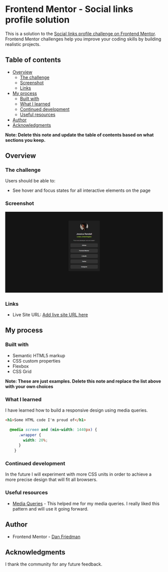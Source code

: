 # Frontend Mentor - Social links profile solution

This is a solution to the [Social links profile challenge on Frontend Mentor](https://www.frontendmentor.io/challenges/social-links-profile-UG32l9m6dQ). Frontend Mentor challenges help you improve your coding skills by building realistic projects. 

## Table of contents

- [Overview](#overview)
  - [The challenge](#the-challenge)
  - [Screenshot](#screenshot)
  - [Links](#links)
- [My process](#my-process)
  - [Built with](#built-with)
  - [What I learned](#what-i-learned)
  - [Continued development](#continued-development)
  - [Useful resources](#useful-resources)
- [Author](#author)
- [Acknowledgments](#acknowledgments)

**Note: Delete this note and update the table of contents based on what sections you keep.**

## Overview

### The challenge

Users should be able to:

- See hover and focus states for all interactive elements on the page

### Screenshot

![](./screenshot.jpg)
 
### Links
 
- Live Site URL: [Add live site URL here](https://matrix1984.github.io/social-links-profile-main/)

## My process

### Built with

- Semantic HTML5 markup
- CSS custom properties
- Flexbox
- CSS Grid 

**Note: These are just examples. Delete this note and replace the list above with your own choices**

### What I learned

I have learned how to build a responsive design using media queries.

```html
<h1>Some HTML code I'm proud of</h1>
```
```css
  @media screen and (min-width: 1440px) {
      .wrapper {
        width: 20%;
      }
    }
```
  

### Continued development

In the future I will experiment with more CSS units in order to achieve a more precise design that will fit all browsers.


### Useful resources

- [Media Queries](https://www.w3schools.com/css/css3_mediaqueries.asp) - This helped me for my media queries. I really liked this pattern and will use it going forward. 
 

## Author
 
- Frontend Mentor - [Dan Friedman](https://github.com/Matrix1984/social-links-profile-main.git)  

## Acknowledgments

I thank the community for any future feedback.
 
